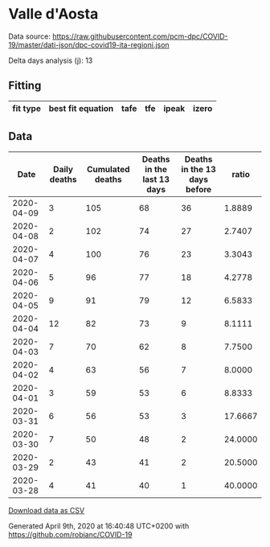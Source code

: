 # Valle d'Aosta

Data source: https://raw.githubusercontent.com/pcm-dpc/COVID-19/master/dati-json/dpc-covid19-ita-regioni.json

Delta days analysis (j): 13

## Fitting 
|fit type|best fit equation|tafe|tfe|ipeak|izero|
|-------|-----|--------|------|---|---|

## Data
|Date|Daily deaths|Cumulated deaths|Deaths in the last 13 days|Deaths in the 13 days before|ratio|
|----|----------|-----------|-------|--------------------|-----|
|2020-04-09|3|105|68|36|1.8889|
|2020-04-08|2|102|74|27|2.7407|
|2020-04-07|4|100|76|23|3.3043|
|2020-04-06|5|96|77|18|4.2778|
|2020-04-05|9|91|79|12|6.5833|
|2020-04-04|12|82|73|9|8.1111|
|2020-04-03|7|70|62|8|7.7500|
|2020-04-02|4|63|56|7|8.0000|
|2020-04-01|3|59|53|6|8.8333|
|2020-03-31|6|56|53|3|17.6667|
|2020-03-30|7|50|48|2|24.0000|
|2020-03-29|2|43|41|2|20.5000|
|2020-03-28|4|41|40|1|40.0000|

[Download data as CSV](COVID-19_valle_d'aosta_j13_2020-04-09.csv)

Generated April 9th, 2020 at 16:40:48 UTC+0200 with https://github.com/robianc/COVID-19
